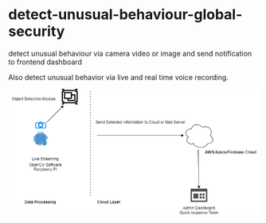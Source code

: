 # detect-unusual-behaviour-global-security
detect unusual behaviour via camera video or image and send notification to frontend dashboard

Also detect unusual behavior via live and real time voice recording.

![](detect-unusual-behaviour.png)


